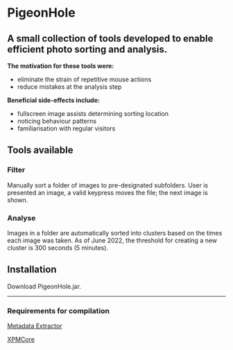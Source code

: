 # PigeonHole
## A small collection of tools developed to enable efficient photo sorting and analysis. 

**The motivation for these tools were:**
- eliminate the strain of repetitive mouse actions
- reduce mistakes at the analysis step

**Beneficial side-effects include:**
- fullscreen image assists determining sorting location
- noticing behaviour patterns
- familiarisation with regular visitors

## Tools available
### **Filter**
Manually sort a folder of images to pre-designated subfolders. User is presented an image, a valid keypress moves the file; the next image is shown.
### **Analyse**
Images in a folder are automatically sorted into clusters based on the times each image was taken. As of June 2022, the threshold for creating a new cluster is 300 seconds (5 minutes).

## Installation
Download PigeonHole.jar. 

---
### Requirements for compilation
[Metadata Extractor](https://github.com/drewnoakes/metadata-extractor)

[XPMCore](https://search.maven.org/artifact/com.adobe.xmp/xmpcore/6.1.11/bundle)